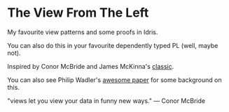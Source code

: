 # The View From The Left

My favourite view patterns and some proofs in Idris. 

You can also do this in your favourite dependently typed PL (well, maybe not).

Inspired by Conor McBride and James McKinna's [classic](http://www.e-pig.org/downloads/view.pdf).

You can also see Philip Wadler's [awesome paper](https://www.cs.tufts.edu/~nr/cs257/archive/phil-wadler/views.pdf) for some background on this.



"views let you view your data in funny new ways." — Conor McBride
